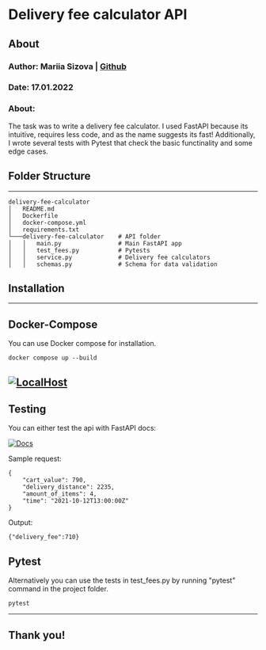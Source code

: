 # Delivery fee calculator API
## **About**
### **Author:** Mariia Sizova | [Github](https://github.com/MariiaSizova)
### **Date:**  17.01.2022
### **About:** 
The task was to write a delivery fee calculator. I used FastAPI because its intuitive, requires less code, and as the name suggests its fast! Additionally, I wrote several tests with Pytest that check the basic functinality and some edge cases.

## **Folder Structure**

---

```
delivery-fee-calculator
│   README.md
│   Dockerfile
│   docker-compose.yml
│   requirements.txt            
└───delivery-fee-calculator    # API folder
│   │   main.py                # Main FastAPI app
│   │   test_fees.py           # Pytests
│   │   service.py             # Delivery fee calculators
│   │   schemas.py             # Schema for data validation

```

## **Installation**

---
## **Docker-Compose**

You can use Docker compose for installation.

```
docker compose up --build
```
[![LocalHost](https://img.shields.io/badge/Fast_API-delivery_fee_calculator-0088CC?style=for-the-badge&logo=fastAPI&logoColor=#419dda)](http://127.0.0.1:8000)
---

## **Testing**
You can either test the api with FastAPI docs:

[![Docs](https://img.shields.io/badge/Fast_API-/docs-0088CC?style=for-the-badge&logo=fastAPI&logoColor=#419dda)](http://127.0.0.1:8000/docs)

Sample request:
```
{
    "cart_value": 790,
    "delivery_distance": 2235,
    "amount_of_items": 4,
    "time": "2021-10-12T13:00:00Z"
}
```
Output:
```
{"delivery_fee":710}
```

## **Pytest**

Alternatively you can use the tests in test_fees.py by running "pytest" command in the project folder.

```
pytest
```
---
## Thank you!